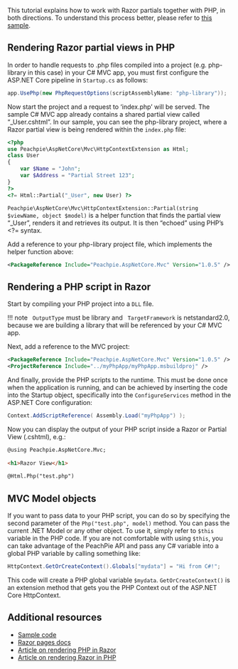 This tutorial explains how to work with Razor partials together with PHP, in both directions. To understand this process better, please refer to [this sample](https://github.com/iolevel/peachpie-samples/tree/master/mvc).

## Rendering Razor partial views in PHP

In order to handle requests to .php files compiled into a project (e.g. php-library in this case) in your C# MVC app, you must first configure the ASP.NET Core pipeline in `Startup.cs` as follows:

```c#
app.UsePhp(new PhpRequestOptions(scriptAssemblyName: "php-library"));
```

Now start the project and a request to ‘index.php’ will be served. The sample C# MVC app already contains a shared partial view called “_User.cshtml”. In our sample, you can see the php-library project, where a Razor partial view is being rendered within the `index.php` file:

```php
<?php
use Peachpie\AspNetCore\Mvc\HttpContextExtension as Html;
class User
{
    var $Name = "John";
    var $Address = "Partial Street 123";
}
?>
<?= Html::Partial("_User", new User) ?>
```

`Peachpie\AspNetCore\Mvc\HttpContextExtension::Partial(string $viewName, object $model)` is a helper function that finds the partial view “_User”, renders it and retrieves its output. It is then “echoed” using PHP’s <?= syntax.

Add a reference to your php-library project file, which implements the helper function above:

```xml
<PackageReference Include="Peachpie.AspNetCore.Mvc" Version="1.0.5" />
```

## Rendering a PHP script in Razor

Start by compiling your PHP project into a `DLL` file.

!!! note
    ` OutputType`  must be library and ` TargetFramework`  is netstandard2.0, because we are building a library that will be referenced by your C# MVC app.

Next, add a reference to the MVC project:

```xml
<PackageReference Include="Peachpie.AspNetCore.Mvc" Version="1.0.5" />
<ProjectReference Include="../myPhpApp/myPhpApp.msbuildproj" />
```

And finally, provide the PHP scripts to the runtime. This must be done once when the application is running, and can be achieved by inserting the code into the Startup object, specifically into the `ConfigureServices` method in the ASP.NET Core configuration:

```csharp
Context.AddScriptReference( Assembly.Load("myPhpApp") );
```

Now you can display the output of your PHP script inside a Razor or Partial View (.cshtml), e.g.:

```html
@using Peachpie.AspNetCore.Mvc;
 
<h1>Razor View</h1>
 
@Html.Php("test.php")
```

## MVC Model objects

If you want to pass data to your PHP script, you can do so by specifying the second parameter of the `Php("test.php", model)` method. You can pass the current .NET Model or any other object. To use it, simply refer to `$this` variable in the PHP code. If you are not comfortable with using `$this`, you can take advantage of the PeachPie API and pass any C# variable into a global PHP variable by calling something like:
```csharp
HttpContext.GetOrCreateContext().Globals["mydata"] = "Hi from C#!";
```
This code will create a PHP global variable `$mydata`. `GetOrCreateContext()` is an extension method that gets you the PHP Context out of the ASP.NET Core HttpContext.

## Additional resources

* [Sample code](https://github.com/iolevel/peachpie-samples/tree/master/mvc/render-php-within-razor)
* [Razor pages docs](https://docs.microsoft.com/en-us/aspnet/core/razor-pages/?view=aspnetcore-2.2&tabs=visual-studio)
* [Article on rendering PHP in Razor](https://www.peachpie.io/2018/07/render-php-file-in-razor-view.html)
* [Article on rendering Razor in PHP](https://www.peachpie.io/2018/08/razor-partial-view-on-php-page.html)
